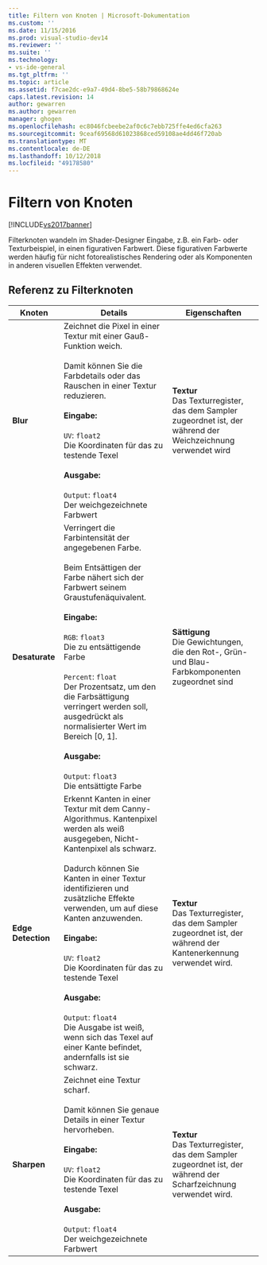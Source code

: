 ```yaml
---
title: Filtern von Knoten | Microsoft-Dokumentation
ms.custom: ''
ms.date: 11/15/2016
ms.prod: visual-studio-dev14
ms.reviewer: ''
ms.suite: ''
ms.technology:
- vs-ide-general
ms.tgt_pltfrm: ''
ms.topic: article
ms.assetid: f7cae2dc-e9a7-49d4-8be5-58b79868624e
caps.latest.revision: 14
author: gewarren
ms.author: gewarren
manager: ghogen
ms.openlocfilehash: ec8046fcbeebe2af0c6c7ebb725ffe4ed6cfa263
ms.sourcegitcommit: 9ceaf69568d61023868ced59108ae4dd46f720ab
ms.translationtype: MT
ms.contentlocale: de-DE
ms.lasthandoff: 10/12/2018
ms.locfileid: "49178580"
---
```

# <a name="filter-nodes"></a>Filtern von Knoten
[!INCLUDE[vs2017banner](../includes/vs2017banner.md)]

Filterknoten wandeln im Shader-Designer Eingabe, z.B. ein Farb- oder Texturbeispiel, in einen figurativen Farbwert. Diese figurativen Farbwerte werden häufig für nicht fotorealistisches Rendering oder als Komponenten in anderen visuellen Effekten verwendet.  
  
## <a name="filter-node-reference"></a>Referenz zu Filterknoten  
  
|Knoten|Details|Eigenschaften|  
|----------|-------------|----------------|  
|**Blur**|Zeichnet die Pixel in einer Textur mit einer Gauß-Funktion weich.<br /><br /> Damit können Sie die Farbdetails oder das Rauschen in einer Textur reduzieren.<br /><br /> **Eingabe:**<br /><br /> `UV`: `float2`<br /> Die Koordinaten für das zu testende Texel<br /><br /> **Ausgabe:**<br /><br /> `Output`: `float4`<br /> Der weichgezeichnete Farbwert|**Textur**<br /> Das Texturregister, das dem Sampler zugeordnet ist, der während der Weichzeichnung verwendet wird|  
|**Desaturate**|Verringert die Farbintensität der angegebenen Farbe.<br /><br /> Beim Entsättigen der Farbe nähert sich der Farbwert seinem Graustufenäquivalent.<br /><br /> **Eingabe:**<br /><br /> `RGB`: `float3`<br /> Die zu entsättigende Farbe<br /><br /> `Percent`: `float`<br /> Der Prozentsatz, um den die Farbsättigung verringert werden soll, ausgedrückt als normalisierter Wert im Bereich [0, 1].<br /><br /> **Ausgabe:**<br /><br /> `Output`: `float3`<br /> Die entsättigte Farbe|**Sättigung**<br /> Die Gewichtungen, die den Rot-, Grün- und Blau-Farbkomponenten zugeordnet sind|  
|**Edge Detection**|Erkennt Kanten in einer Textur mit dem Canny-Algorithmus. Kantenpixel werden als weiß ausgegeben, Nicht-Kantenpixel als schwarz.<br /><br /> Dadurch können Sie Kanten in einer Textur identifizieren und zusätzliche Effekte verwenden, um auf diese Kanten anzuwenden.<br /><br /> **Eingabe:**<br /><br /> `UV`: `float2`<br /> Die Koordinaten für das zu testende Texel<br /><br /> **Ausgabe:**<br /><br /> `Output`: `float4`<br /> Die Ausgabe ist weiß, wenn sich das Texel auf einer Kante befindet, andernfalls ist sie schwarz.|**Textur**<br /> Das Texturregister, das dem Sampler zugeordnet ist, der während der Kantenerkennung verwendet wird.|  
|**Sharpen**|Zeichnet eine Textur scharf.<br /><br /> Damit können Sie genaue Details in einer Textur hervorheben.<br /><br /> **Eingabe:**<br /><br /> `UV`: `float2`<br /> Die Koordinaten für das zu testende Texel<br /><br /> **Ausgabe:**<br /><br /> `Output`: `float4`<br /> Der weichgezeichnete Farbwert|**Textur**<br /> Das Texturregister, das dem Sampler zugeordnet ist, der während der Scharfzeichnung verwendet wird.|



